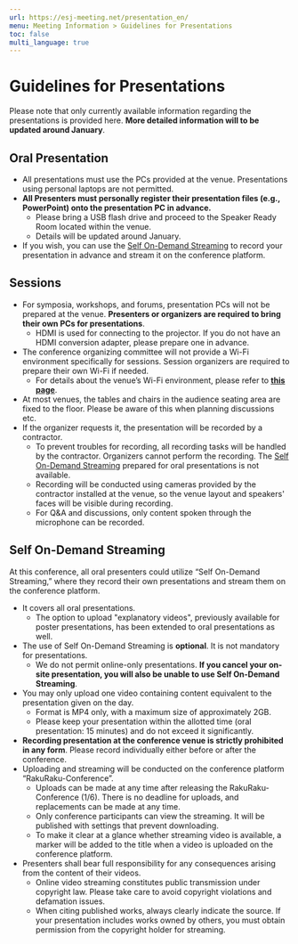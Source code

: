 ```yaml
---
url: https://esj-meeting.net/presentation_en/
menu: Meeting Information > Guidelines for Presentations
toc: false
multi_language: true
---
```


# Guidelines for Presentations

Please note that only currently available information regarding the presentations is provided here. **More detailed information will to be updated around January**.

## Oral Presentation

- All presentations must use the PCs provided at the venue. Presentations using personal laptops are not permitted.
- **All Presenters must personally register their presentation files (e.g., PowerPoint) onto the presentation PC in advance.**
    - Please bring a USB flash drive and proceed to the Speaker Ready Room located within the venue.
    - Details will be updated around January.
- If you wish, you can use the [Self On-Demand Streaming](#Self-On-Demand-Streaming) to record your presentation in advance and stream it on the conference platform.

## Sessions

- For symposia, workshops, and forums, presentation PCs will not be prepared at the venue. **Presenters or organizers are required to bring their own PCs for presentations**.
    - HDMI is used for connecting to the projector. If you do not have an HDMI conversion adapter, please prepare one in advance.
- The conference organizing committee will not provide a Wi-Fi environment specifically for sessions. Session organizers are required to prepare their own Wi-Fi if needed. 
    - For details about the venue’s Wi-Fi environment, please refer to [**this page**](/about_en#Wi-Fi-connectivity).
- At most venues, the tables and chairs in the audience seating area are fixed to the floor. Please be aware of this when planning discussions etc.
- If the organizer requests it, the presentation will be recorded by a contractor.
    - To prevent troubles for recording, all recording tasks will be handled by the contractor. Organizers cannot perform the recording. The [Self On-Demand Streaming](#Self-On-Demand-Streaming) prepared for oral presentations is not available.
    - Recording will be conducted using cameras provided by the contractor installed at the venue, so the venue layout and speakers' faces will be visible during recording.
    - For Q&A and discussions, only content spoken through the microphone can be recorded.

## Self On-Demand Streaming

At this conference, all oral presenters could utilize “Self On-Demand Streaming,” where they record their own presentations and stream them on the conference platform.

- It covers all oral presentations.
    - The option to upload "explanatory videos", previously available for poster presentations, has been extended to oral presentations as well.
- The use of Self On-Demand Streaming is **optional**. It is not mandatory for presentations.
    - We do not permit online-only presentations. **If you cancel your on-site presentation, you will also be unable to use Self On-Demand Streaming**.
- You may only upload one video containing content equivalent to the presentation given on the day.
    - Format is MP4 only, with a maximum size of approximately 2GB.
    - Please keep your presentation within the allotted time (oral presentation: 15 minutes) and do not exceed it significantly.
- **Recording presentation at the conference venue is strictly prohibited in any form**. Please record individually either before or after the conference.
- Uploading and streaming will be conducted on the conference platform “RakuRaku-Conference”.
    - Uploads can be made at any time after releasing the RakuRaku-Conference (1/6). There is no deadline for uploads, and replacements can be made at any time.
    - Only conference participants can view the streaming. It will be published with settings that prevent downloading.
    - To make it clear at a glance whether streaming video is available, a marker will be added to the title when a video is uploaded on the conference platform.
- Presenters shall bear full responsibility for any consequences arising from the content of their videos.
    - Online video streaming constitutes public transmission under copyright law. Please take care to avoid copyright violations and defamation issues.
    - When citing published works, always clearly indicate the source. If your presentation includes works owned by others, you must obtain permission from the copyright holder for streaming.
